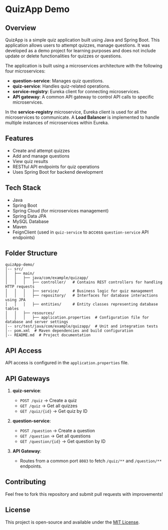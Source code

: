 # QuizApp Demo

## Overview
QuizApp is a simple quiz application built using Java and Spring Boot. This application allows users to attempt quizzes, manage questions. It was developed as a demo project for learning purposes and does not include update or delete functionalities for quizzes or questions.

The application is built using a microservices architecture with the following four microservices:
- **question-service**: Manages quiz questions.
- **quiz-service**: Handles quiz-related operations.
- **service-registry**: Eureka client for connecting microservices.
- **API gateway**: A common API gateway to control API calls to specific microservices.

In the **service-registry** microservice, Eureka client is used for all the microservices to communicate. A **Load Balancer** is implemented to handle multiple instances of microservices within Eureka.

## Features
- Create and attempt quizzes
- Add and manage questions
- View quiz results
- RESTful API endpoints for quiz operations
- Uses Spring Boot for backend development

## Tech Stack
- Java
- Spring Boot
- Spring Cloud (for microservices management)
- Spring Data JPA
- MySQL Database
- Maven
- FeignClient (used in `quiz-service` to access `question-service` API endpoints)

## Folder Structure

```
quizApp-demo/
│-- src/
│   ├── main/
│   │   ├── java/com/example/quizapp/
│   │   │   ├── controller/   # Contains REST controllers for handling HTTP requests
│   │   │   ├── service/      # Business logic for quiz management
│   │   │   ├── repository/   # Interfaces for database interactions using JPA
│   │   │   ├── entities/     # Entity classes representing database tables
│   │   ├── resources/
│   │   │   ├── application.properties  # Configuration file for database and server settings
│-- src/test/java/com/example/quizapp/  # Unit and integration tests
│-- pom.xml  # Maven dependencies and build configuration
│-- README.md  # Project documentation
```

## API Access
API access is configured in the `application.properties` file.

## API Gateways
1. **quiz-service**:
   - `POST /quiz` → Create a quiz
   - `GET /quiz` → Get all quizzes
   - `GET /quiz/{id}` → Get quiz by ID

2. **question-service**:
   - `POST /question` → Create a question
   - `GET /question` → Get all questions
   - `GET /question/{id}` → Get question by ID

3. **API Gateway**:
   - Routes from a common port `8083` to fetch `/quiz/**` and `/question/**` endpoints.

## Contributing
Feel free to fork this repository and submit pull requests with improvements!

## License
This project is open-source and available under the [MIT License](LICENSE).
